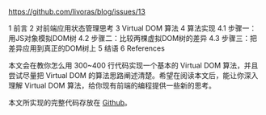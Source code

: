 https://github.com/livoras/blog/issues/13

1 前言
2 对前端应用状态管理思考
3 Virtual DOM 算法
4 算法实现
4.1 步骤一：用JS对象模拟DOM树
4.2 步骤二：比较两棵虚拟DOM树的差异
4.3 步骤三：把差异应用到真正的DOM树上
5 结语
6 References

本文会在教你怎么用 300~400 行代码实现一个基本的 Virtual DOM 算法，并且尝试尽量把 Virtual DOM 的算法思路阐述清楚。希望在阅读本文后，能让你深入理解 Virtual DOM 算法，给你现有前端的编程提供一些新的思考。

本文所实现的完整代码存放在 [Github](https://github.com/livoras/simple-virtual-dom)。

